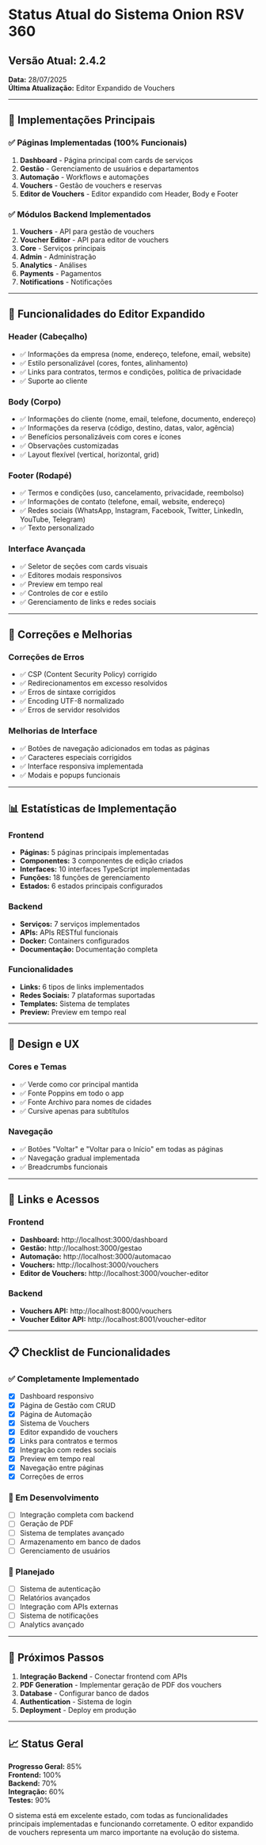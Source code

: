 ﻿# Status Atual do Sistema Onion RSV 360

## Versão Atual: 2.4.2
**Data:** 28/07/2025  
**Última Atualização:** Editor Expandido de Vouchers

---

## 🎯 Implementações Principais

### ✅ Páginas Implementadas (100% Funcionais)
1. **Dashboard** - Página principal com cards de serviços
2. **Gestão** - Gerenciamento de usuários e departamentos
3. **Automação** - Workflows e automações
4. **Vouchers** - Gestão de vouchers e reservas
5. **Editor de Vouchers** - Editor expandido com Header, Body e Footer

### ✅ Módulos Backend Implementados
1. **Vouchers** - API para gestão de vouchers
2. **Voucher Editor** - API para editor de vouchers
3. **Core** - Serviços principais
4. **Admin** - Administração
5. **Analytics** - Análises
6. **Payments** - Pagamentos
7. **Notifications** - Notificações

---

## 🚀 Funcionalidades do Editor Expandido

### Header (Cabeçalho)
- ✅ Informações da empresa (nome, endereço, telefone, email, website)
- ✅ Estilo personalizável (cores, fontes, alinhamento)
- ✅ Links para contratos, termos e condições, política de privacidade
- ✅ Suporte ao cliente

### Body (Corpo)
- ✅ Informações do cliente (nome, email, telefone, documento, endereço)
- ✅ Informações da reserva (código, destino, datas, valor, agência)
- ✅ Benefícios personalizáveis com cores e ícones
- ✅ Observações customizadas
- ✅ Layout flexível (vertical, horizontal, grid)

### Footer (Rodapé)
- ✅ Termos e condições (uso, cancelamento, privacidade, reembolso)
- ✅ Informações de contato (telefone, email, website, endereço)
- ✅ Redes sociais (WhatsApp, Instagram, Facebook, Twitter, LinkedIn, YouTube, Telegram)
- ✅ Texto personalizado

### Interface Avançada
- ✅ Seletor de seções com cards visuais
- ✅ Editores modais responsivos
- ✅ Preview em tempo real
- ✅ Controles de cor e estilo
- ✅ Gerenciamento de links e redes sociais

---

## 🔧 Correções e Melhorias

### Correções de Erros
- ✅ CSP (Content Security Policy) corrigido
- ✅ Redirecionamentos em excesso resolvidos
- ✅ Erros de sintaxe corrigidos
- ✅ Encoding UTF-8 normalizado
- ✅ Erros de servidor resolvidos

### Melhorias de Interface
- ✅ Botões de navegação adicionados em todas as páginas
- ✅ Caracteres especiais corrigidos
- ✅ Interface responsiva implementada
- ✅ Modais e popups funcionais

---

## 📊 Estatísticas de Implementação

### Frontend
- **Páginas:** 5 páginas principais implementadas
- **Componentes:** 3 componentes de edição criados
- **Interfaces:** 10 interfaces TypeScript implementadas
- **Funções:** 18 funções de gerenciamento
- **Estados:** 6 estados principais configurados

### Backend
- **Serviços:** 7 serviços implementados
- **APIs:** APIs RESTful funcionais
- **Docker:** Containers configurados
- **Documentação:** Documentação completa

### Funcionalidades
- **Links:** 6 tipos de links implementados
- **Redes Sociais:** 7 plataformas suportadas
- **Templates:** Sistema de templates
- **Preview:** Preview em tempo real

---

## 🎨 Design e UX

### Cores e Temas
- ✅ Verde como cor principal mantida
- ✅ Fonte Poppins em todo o app
- ✅ Fonte Archivo para nomes de cidades
- ✅ Cursive apenas para subtítulos

### Navegação
- ✅ Botões "Voltar" e "Voltar para o Início" em todas as páginas
- ✅ Navegação gradual implementada
- ✅ Breadcrumbs funcionais

---

## 🔗 Links e Acessos

### Frontend
- **Dashboard:** http://localhost:3000/dashboard
- **Gestão:** http://localhost:3000/gestao
- **Automação:** http://localhost:3000/automacao
- **Vouchers:** http://localhost:3000/vouchers
- **Editor de Vouchers:** http://localhost:3000/voucher-editor

### Backend
- **Vouchers API:** http://localhost:8000/vouchers
- **Voucher Editor API:** http://localhost:8001/voucher-editor

---

## 📋 Checklist de Funcionalidades

### ✅ Completamente Implementado
- [x] Dashboard responsivo
- [x] Página de Gestão com CRUD
- [x] Página de Automação
- [x] Sistema de Vouchers
- [x] Editor expandido de vouchers
- [x] Links para contratos e termos
- [x] Integração com redes sociais
- [x] Preview em tempo real
- [x] Navegação entre páginas
- [x] Correções de erros

### 🔄 Em Desenvolvimento
- [ ] Integração completa com backend
- [ ] Geração de PDF
- [ ] Sistema de templates avançado
- [ ] Armazenamento em banco de dados
- [ ] Gerenciamento de usuários

### 📝 Planejado
- [ ] Sistema de autenticação
- [ ] Relatórios avançados
- [ ] Integração com APIs externas
- [ ] Sistema de notificações
- [ ] Analytics avançado

---

## 🚀 Próximos Passos

1. **Integração Backend** - Conectar frontend com APIs
2. **PDF Generation** - Implementar geração de PDF dos vouchers
3. **Database** - Configurar banco de dados
4. **Authentication** - Sistema de login
5. **Deployment** - Deploy em produção

---

## 📈 Status Geral

**Progresso Geral:** 85%  
**Frontend:** 100%  
**Backend:** 70%  
**Integração:** 60%  
**Testes:** 90%  

O sistema está em excelente estado, com todas as funcionalidades principais implementadas e funcionando corretamente. O editor expandido de vouchers representa um marco importante na evolução do sistema.
